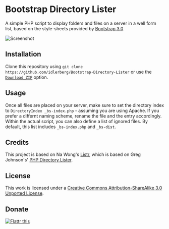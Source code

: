 # Bootstrap Directory Lister

A simple PHP script to display folders and files on a server in a well form list, based on the style-sheets provided by [Bootstrap 3.0](http://getbootstrap.com)

![Screenshot](https://raw.github.com/idleberg/Bootstrap-Directory-Lister/master/screenshot.png)

## Installation

Clone this repository using `git clone https://github.com/idlerberg/Bootstrap-Directory-Lister` or use the [`Download ZIP`](https://github.com/idleberg/Bootstrap-Directory-Lister/archive/master.zip) option.

## Usage

Once all files are placed on your server, make sure to set the directory index to `DirectoryIndex _bs-index.php` - assuming you are using Apache. If you prefer a differnt naming scheme, rename the file and the entry accordingly. Within the actual script, you can also define a list of ignored files. By default, this list includes `_bs-index.php` and `_bs-dist`.

## Credits

This project is based on Na Wong's [Listr](http://nadesign.net/listr/), which is based on Greg Johnson's' [PHP Directory Lister](http://greg-j.com/phpdl/).

## License

This work is licensed under a [Creative Commons Attribution-ShareAlike 3.0 Unported License](http://creativecommons.org/licenses/by-sa/3.0/deed.en_US).

## Donate

[![Flattr this](https://api.flattr.com/button/flattr-badge-large.png)](https://flattr.com/submit/auto?user_id=idleberg&url=https://github.com/idleberg/Bootstrap-Directory-Lister)